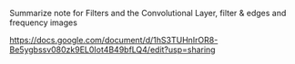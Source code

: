 Summarize note for Filters and the Convolutional Layer, filter & edges and frequency images

https://docs.google.com/document/d/1hS3TUHnIrOR8-Be5ygbssv080zk9EL0Iot4B49bfLQ4/edit?usp=sharing
